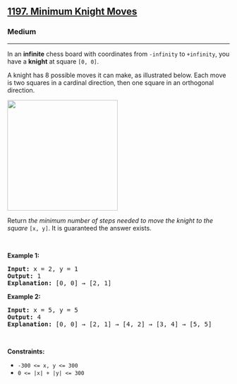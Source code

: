 <h2><a href="https://leetcode.com/problems/minimum-knight-moves/">1197. Minimum Knight Moves</a></h2><h3>Medium</h3><hr><div style="user-select: auto;"><p style="user-select: auto;">In an <strong style="user-select: auto;">infinite</strong> chess board with coordinates from <code style="user-select: auto;">-infinity</code> to <code style="user-select: auto;">+infinity</code>, you have a <strong style="user-select: auto;">knight</strong> at square <code style="user-select: auto;">[0, 0]</code>.</p>

<p style="user-select: auto;">A knight has 8 possible moves it can make, as illustrated below. Each move is two squares in a cardinal direction, then one square in an orthogonal direction.</p>
<img src="https://assets.leetcode.com/uploads/2018/10/12/knight.png" style="height: 250px; width: 250px; user-select: auto;" title="">
<p style="user-select: auto;">Return <em style="user-select: auto;">the minimum number of steps needed to move the knight to the square</em> <code style="user-select: auto;">[x, y]</code>. It is guaranteed the answer exists.</p>

<p style="user-select: auto;">&nbsp;</p>
<p style="user-select: auto;"><strong style="user-select: auto;">Example 1:</strong></p>

<pre style="user-select: auto;"><strong style="user-select: auto;">Input:</strong> x = 2, y = 1
<strong style="user-select: auto;">Output:</strong> 1
<strong style="user-select: auto;">Explanation: </strong>[0, 0] → [2, 1]
</pre>

<p style="user-select: auto;"><strong style="user-select: auto;">Example 2:</strong></p>

<pre style="user-select: auto;"><strong style="user-select: auto;">Input:</strong> x = 5, y = 5
<strong style="user-select: auto;">Output:</strong> 4
<strong style="user-select: auto;">Explanation: </strong>[0, 0] → [2, 1] → [4, 2] → [3, 4] → [5, 5]
</pre>

<p style="user-select: auto;">&nbsp;</p>
<p style="user-select: auto;"><strong style="user-select: auto;">Constraints:</strong></p>

<ul style="user-select: auto;">
	<li style="user-select: auto;"><code style="user-select: auto;">-300 &lt;= x, y &lt;= 300</code></li>
	<li style="user-select: auto;"><code style="user-select: auto;">0 &lt;= |x| + |y| &lt;= 300</code></li>
</ul>
</div>